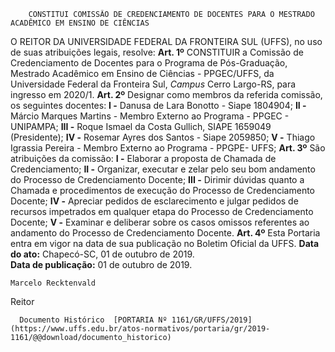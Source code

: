         CONSTITUI COMISSÃO DE CREDENCIAMENTO DE DOCENTES PARA O MESTRADO ACADÊMICO EM ENSINO DE CIÊNCIAS  

 O REITOR DA UNIVERSIDADE FEDERAL DA FRONTEIRA SUL (UFFS), no uso de suas atribuições legais, resolve:   **Art. 1º**  CONSTITUIR a Comissão de Credenciamento de Docentes para o Programa de Pós-Graduação, Mestrado Acadêmico em Ensino de Ciências - PPGEC/UFFS, da Universidade Federal da Fronteira Sul, *Campus*  Cerro Largo-RS, para ingresso em 2020/1.   **Art. 2º**  Designar como membros da referida comissão, os seguintes docentes: **I -**  Danusa de Lara Bonotto - Siape 1804904; **II -**  Márcio Marques Martins - Membro Externo ao Programa - PPGEC - UNIPAMPA;  **III -**  Roque Ismael da Costa Gullich, SIAPE 1659049 (Presidente); **IV -**  Rosemar Ayres dos Santos - Siape 2059850; **V -**  Thiago Igrassia Pereira - Membro Externo ao Programa - PPGPE- UFFS;   **Art. 3º**  São atribuições da comissão: **I -**  Elaborar a proposta de Chamada de Credenciamento; **II -**  Organizar, executar e zelar pelo seu bom andamento do Processo de Credenciamento Docente; **III -**  Dirimir dúvidas quanto a Chamada e procedimentos de execução do Processo de Credenciamento Docente; **IV -**  Apreciar pedidos de esclarecimento e julgar pedidos de recursos impetrados em qualquer etapa do Processo de Credenciamento Docente; **V -**  Examinar e deliberar sobre os casos omissos referentes ao andamento do Processo de Credenciamento Docente.   **Art. 4º**  Esta Portaria entra em vigor na data de sua publicação no Boletim Oficial da UFFS.        **Data do ato:** Chapecó-SC, 01 de outubro de 2019.   
 **Data de publicação:**  01 de outubro de 2019. 

    Marcelo Recktenvald   
 Reitor 

      Documento Histórico  [PORTARIA Nº 1161/GR/UFFS/2019](https://www.uffs.edu.br/atos-normativos/portaria/gr/2019-1161/@@download/documento_historico)     
      